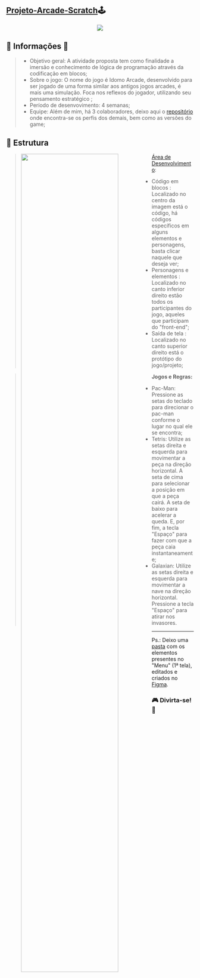 ## [Projeto-Arcade-Scratch](https://scratch.mit.edu/projects/643471070)🕹
<div align = "center">
 <img src = "https://user-images.githubusercontent.com/86754155/178083649-9c14163a-4a5b-47d4-9174-1329f987f1dc.png"/>
</div>

## 💬 Informações 📌<br>
> - Objetivo geral: A atividade proposta tem como finalidade a imersão e conhecimento de lógica de programação através da codificação em blocos;<br>
> - Sobre o jogo: O nome do jogo é Idomo Arcade, desenvolvido para ser jogado de uma forma similar aos antigos jogos arcades, é mais uma simulação. Foca nos reflexos do jogador, utilizando seu pensamento estratégico ;<br>
> - Período de desenvovimento: 4 semanas;<br>
> - Equipe: Além de mim, há 3 colaboradores, deixo aqui o [repositório](https://scratch.mit.edu/studios/30868442) onde encontra-se os perfis dos demais, bem como as versões do game;<br>


## 🧩 Estrutura
 
 ><img width="75%" align="left"  src = "https://user-images.githubusercontent.com/86754155/178086119-7ecff2af-894d-476a-8f61-9b3871739d70.png"/>

 >  [Área de Desenvolvimento](https://scratch.mit.edu/projects/643471070/editor/): <br>
 >  - Código em blocos : Localizado no centro da imagem está o código, há códigos específicos em alguns elementos e personagens, basta clicar naquele que deseja ver;<br>
 > - Personagens e elementos : Localizado no canto inferior direito estão todos os participantes do jogo, aqueles que participam do "front-end";<br>
 > - Saída de tela : Localizado no canto superior direito está o protótipo do jogo/projeto;<br>
 
 > **Jogos e Regras:**<br>
 > - Pac-Man: Pressione as setas do teclado para direcionar o pac-man conforme o lugar no qual ele se encontra;<br>
 > - Tetris: Utilize as setas direita e esquerda para movimentar a peça na direção horizontal. A seta de cima para selecionar a posição em que a peça cairá. A seta de baixo para acelerar a queda. E, por fim, a tecla "Espaço" para fazer com que a peça caia instantaneamente;<br>
 > - Galaxian: Utilize as setas direita e esquerda para movimentar a nave na direção horizontal. Pressione a tecla "Espaço" para atirar nos invasores.<br>

------------------------

Ps.: Deixo uma [pasta](https://github.com/talitalmeida/Projeto-Arcade-Scratch/tree/main/designs_menu) com os elementos presentes no "Menu" (1ª tela), editados e criados no [Figma](https://www.figma.com/?fuid=).<br>

### 🎮 Divirta-se! 🔫
